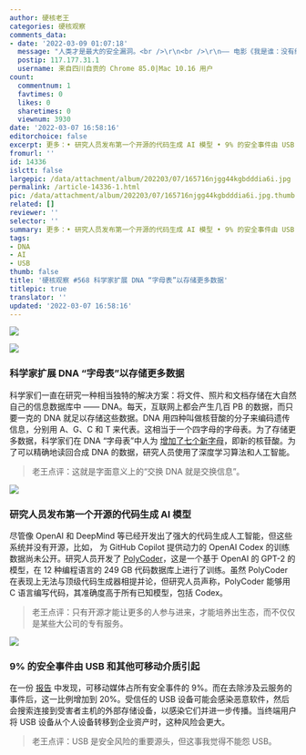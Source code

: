 ```yaml
---
author: 硬核老王
categories: 硬核观察
comments_data:
- date: '2022-03-09 01:07:18'
  message: "人类才是最大的安全漏洞。<br />\r\n<br />\r\n—— 电影《我是谁：没有绝对安全的系统》"
  postip: 117.177.31.1
  username: 来自四川自贡的 Chrome 85.0|Mac 10.16 用户
count:
  commentnum: 1
  favtimes: 0
  likes: 0
  sharetimes: 0
  viewnum: 3930
date: '2022-03-07 16:58:16'
editorchoice: false
excerpt: 更多：• 研究人员发布第一个开源的代码生成 AI 模型 • 9% 的安全事件由 USB 和其他可移动介质引起
fromurl: ''
id: 14336
islctt: false
largepic: /data/attachment/album/202203/07/165716njgg44kgbdddia6i.jpg
permalink: /article-14336-1.html
pic: /data/attachment/album/202203/07/165716njgg44kgbdddia6i.jpg.thumb.jpg
related: []
reviewer: ''
selector: ''
summary: 更多：• 研究人员发布第一个开源的代码生成 AI 模型 • 9% 的安全事件由 USB 和其他可移动介质引起
tags:
- DNA
- AI
- USB
thumb: false
title: '硬核观察 #568 科学家扩展 DNA “字母表”以存储更多数据'
titlepic: true
translator: ''
updated: '2022-03-07 16:58:16'
---
```


![](/data/attachment/album/202203/07/165716njgg44kgbdddia6i.jpg)


![](/data/attachment/album/202203/07/165729mkd22i45btkdz0uk.jpg)


### 科学家扩展 DNA “字母表”以存储更多数据


科学家们一直在研究一种相当独特的解决方案：将文件、照片和文档存储在大自然自己的信息数据库中 —— DNA。每天，互联网上都会产生几百 PB 的数据，而只要一克的 DNA 就足以存储这些数据。DNA 用四种叫做核苷酸的分子来编码遗传信息，分别用 A、G、C 和 T 来代表。这相当于一个四字母的字母表。为了存储更多数据，科学家们在 DNA “字母表”中人为 [增加了七个新字母](https://www.cnet.com/news/dna-gets-artificial-upgrade-to-store-humanitys-boundless-digital-data/)，即新的核苷酸。为了可以精确地读回合成 DNA 的数据，研究人员使用了深度学习算法和人工智能。



> 
> 老王点评：这就是字面意义上的“交换 DNA 就是交换信息”。
> 
> 
> 


![](/data/attachment/album/202203/07/165739ndzbu8noswyxbxho.jpg)


### 研究人员发布第一个开源的代码生成 AI 模型


尽管像 OpenAI 和 DeepMind 等已经开发出了强大的代码生成人工智能，但这些系统并没有开源，比如， 为 GitHub Copilot 提供动力的 OpenAI Codex 的训练数据尚未公开。研究人员开发了 [PolyCoder](https://github.com/VHellendoorn/Code-LMs)，这是一个基于 OpenAI 的 GPT-2 的模型，在 12 种编程语言的 249 GB 代码数据库上进行了训练。虽然 PolyCoder 在表现上无法与顶级代码生成器相提并论，但研究人员声称，PolyCoder 能够用 C 语言编写代码，其准确度高于所有已知模型，包括 Codex。



> 
> 老王点评：只有开源才能让更多的人参与进来，才能培养出生态，而不仅仅是某些大公司的专有服务。
> 
> 
> 


![](/data/attachment/album/202203/07/165759a6iim8l86bq08sqq.jpg)


### 9% 的安全事件由 USB 和其他可移动介质引起


在一份 [报告](https://expel.com/blog/top-attack-vectors-january-2022/) 中发现，可移动媒体占所有安全事件的 9%。而在去除涉及云服务的事件后，这一比例增加到 20%。受信任的 USB 设备可能会感染恶意软件，然后会搜索连接到受害者主机的外部存储设备，以感染它们并进一步传播。当终端用户将 USB 设备从个人设备转移到企业资产时，这种风险会更大。



> 
> 老王点评：USB 是安全风险的重要源头，但这事我觉得不能怨 USB。
> 
> 
>